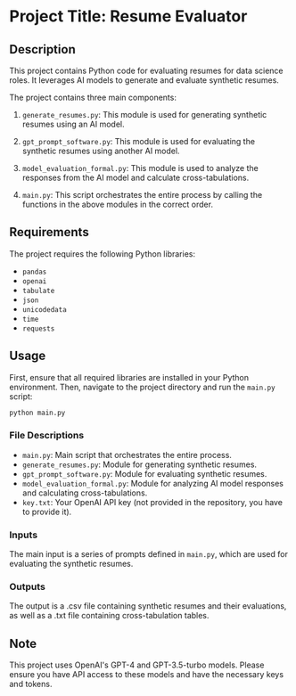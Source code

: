 # Project Title: Resume Evaluator

## Description

This project contains Python code for evaluating resumes for data science roles. It leverages AI models to generate and evaluate synthetic resumes.

The project contains three main components:

1. `generate_resumes.py`: This module is used for generating synthetic resumes using an AI model.

2. `gpt_prompt_software.py`: This module is used for evaluating the synthetic resumes using another AI model.

3. `model_evaluation_formal.py`: This module is used to analyze the responses from the AI model and calculate cross-tabulations.

4. `main.py`: This script orchestrates the entire process by calling the functions in the above modules in the correct order.

## Requirements

The project requires the following Python libraries:

- `pandas`
- `openai`
- `tabulate`
- `json`
- `unicodedata`
- `time`
- `requests`

## Usage

First, ensure that all required libraries are installed in your Python environment. Then, navigate to the project directory and run the `main.py` script:

```bash
python main.py
```

### File Descriptions

- `main.py`: Main script that orchestrates the entire process.
- `generate_resumes.py`: Module for generating synthetic resumes.
- `gpt_prompt_software.py`: Module for evaluating synthetic resumes.
- `model_evaluation_formal.py`: Module for analyzing AI model responses and calculating cross-tabulations.
- `key.txt`: Your OpenAI API key (not provided in the repository, you have to provide it).

### Inputs

The main input is a series of prompts defined in `main.py`, which are used for evaluating the synthetic resumes.

### Outputs

The output is a .csv file containing synthetic resumes and their evaluations, as well as a .txt file containing cross-tabulation tables.

## Note

This project uses OpenAI's GPT-4 and GPT-3.5-turbo models. Please ensure you have API access to these models and have the necessary keys and tokens.